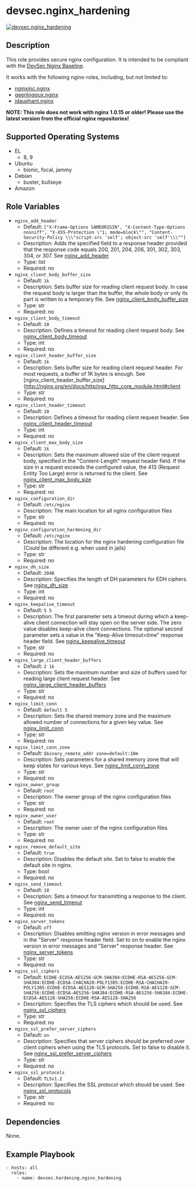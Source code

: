 # devsec.nginx_hardening

[![devsec.nginx_hardening](https://github.com/dev-sec/ansible-collection-hardening/actions/workflows/nginx_hardening.yml/badge.svg)](https://github.com/dev-sec/ansible-collection-hardening/actions/workflows/nginx_hardening.yml)

## Description

This role provides secure nginx configuration. It is intended to be compliant with the [DevSec Nginx Baseline](https://github.com/dev-sec/nginx-baseline).

It works with the following nginx-roles, including, but not limited to:

- [nginxinc.nginx](https://galaxy.ansible.com/ui/standalone/roles/nginxinc/nginx/)
- [geerlinggux.nginx](https://galaxy.ansible.com/ui/standalone/roles/geerlingguy/nginx/)
- [jdauphant.nginx](https://galaxy.ansible.com/ui/standalone/roles/jdauphant/nginx/)

**NOTE: This role does not work with nginx 1.0.15 or older! Please use the latest version from the official nginx repositories!**

<!-- BEGIN_ANSIBLE_DOCS -->

## Supported Operating Systems
- EL
  - 8, 9
- Ubuntu
  - bionic, focal, jammy
- Debian
  - buster, bullseye
- Amazon

## Role Variables

- `nginx_add_header`
  - Default: `["X-Frame-Options SAMEORIGIN", "X-Content-Type-Options nosniff", "X-XSS-Protection \"1; mode=block\"", "Content-Security-Policy \\\"script-src 'self'; object-src 'self'\\\""]`
  - Description: Adds the specified field to a response header provided that the response code equals 200, 201, 204, 206, 301, 302, 303, 304, or 307. See [nginx_add_header](http://nginx.org/en/docs/http/ngx_http_headers_module.html#add_header)
  - Type: list
  - Required: no
- `nginx_client_body_buffer_size`
  - Default: `1k`
  - Description: Sets buffer size for reading client request body. In case the request body is larger than the buffer, the whole body or only its part is written to a temporary file. See [nginx_client_body_buffer_size](http://nginx.org/en/docs/http/ngx_http_core_module.html#client_body_buffer_size)
  - Type: str
  - Required: no
- `nginx_client_body_timeout`
  - Default: `10`
  - Description: Defines a timeout for reading client request body. See [nginx_client_body_timeout](http://nginx.org/en/docs/http/ngx_http_core_module.html#client_body_timeout)
  - Type: int
  - Required: no
- `nginx_client_header_buffer_size`
  - Default: `1k`
  - Description: Sets buffer size for reading client request header. For most requests, a buffer of 1K bytes is enough. See [nginx_client_header_buffer_size](http://nginx.org/en/docs/http/ngx_http_core_module.html#client
  - Type: str
  - Required: no
- `nginx_client_header_timeout`
  - Default: `10`
  - Description: Defines a timeout for reading client request header. See [nginx_client_header_timeout](http://nginx.org/en/docs/http/ngx_http_core_module.html#client_header_timeout)
  - Type: int
  - Required: no
- `nginx_client_max_body_size`
  - Default: `1k`
  - Description: Sets the maximum allowed size of the client request body, specified in the "Content-Length" request header field. If the size in a request exceeds the configured value, the 413 (Request Entity Too Large) error is returned to the client. See [nginx_client_max_body_size](http://nginx.org/en/docs/http/ngx_http_core_module.html#client_max_body_size)
  - Type: str
  - Required: no
- `nginx_configuration_dir`
  - Default: `/etc/nginx`
  - Description: The main location for all nginx configuration files
  - Type: str
  - Required: no
- `nginx_configuration_hardening_dir`
  - Default: `/etc/nginx`
  - Description: The location for the nginx hardening configuration file (Could be different e.g. when used in jails)
  - Type: str
  - Required: no
- `nginx_dh_size`
  - Default: `2048`
  - Description: Specifies the length of DH parameters for EDH ciphers. See [nginx_dh_size](http://nginx.org/en/docs/http/ngx_http_ssl_module.html#ssl_dhparam)
  - Type: int
  - Required: no
- `nginx_keepalive_timeout`
  - Default: `5 5`
  - Description: The first parameter sets a timeout during which a keep-alive client connection will stay open on the server side. The zero value disables keep-alive client connections. The optional second parameter sets a value in the "Keep-Alive timeout=time" response header field. See [nginx_keepalive_timeout](http://nginx.org/en/docs/http/ngx_http_core_module.html#keepalive_timeout)
  - Type: str
  - Required: no
- `nginx_large_client_header_buffers`
  - Default: `2 1k`
  - Description: Sets the maximum number and size of buffers used for reading large client request header. See [nginx_large_client_header_buffers](http://nginx.org/en/docs/http/ngx_http_core_module.html#large_client_header_buffers)
  - Type: str
  - Required: no
- `nginx_limit_conn`
  - Default: `default 5`
  - Description: Sets the shared memory zone and the maximum allowed number of connections for a given key value. See [nginx_limit_conn](http://nginx.org/en/docs/http/ngx_http_limit_conn_module.html#limit_conn)
  - Type: str
  - Required: no
- `nginx_limit_conn_zone`
  - Default: `$binary_remote_addr zone=default:10m`
  - Description: Sets parameters for a shared memory zone that will keep states for various keys. See [nginx_limit_conn_zone](http://nginx.org/en/docs/http/ngx_http_limit_conn_module.html#limit_conn_zone)
  - Type: str
  - Required: no
- `nginx_owner_group`
  - Default: `root`
  - Description: The owner group of the nginx configuration files
  - Type: str
  - Required: no
- `nginx_owner_user`
  - Default: `root`
  - Description: The owner user of the nginx configuration files
  - Type: str
  - Required: no
- `nginx_remove_default_site`
  - Default: `true`
  - Description: Disables the default site. Set to false to enable the default site in nginx.
  - Type: bool
  - Required: no
- `nginx_send_timeout`
  - Default: `10`
  - Description: Sets a timeout for transmitting a response to the client. See [nginx_send_timeout](http://nginx.org/en/docs/http/ngx_http_core_module.html#send_timeout)
  - Type: int
  - Required: no
- `nginx_server_tokens`
  - Default: `off`
  - Description: Disables emitting nginx version in error messages and in the "Server" response header field. Set to on to enable the nginx version in error messages and "Server" response header. See [nginx_server_tokens](http://nginx.org/en/docs/http/ngx_http_core_module.html#server_tokens)
  - Type: str
  - Required: no
- `nginx_ssl_ciphers`
  - Default: `ECDHE-ECDSA-AES256-GCM-SHA384:ECDHE-RSA-AES256-GCM-SHA384:ECDHE-ECDSA-CHACHA20-POLY1305:ECDHE-RSA-CHACHA20-POLY1305:ECDHE-ECDSA-AES128-GCM-SHA256:ECDHE-RSA-AES128-GCM-SHA256:ECDHE-ECDSA-AES256-SHA384:ECDHE-RSA-AES256-SHA384:ECDHE-ECDSA-AES128-SHA256:ECDHE-RSA-AES128-SHA256`
  - Description: Specifies the TLS ciphers which should be used. See [nginx_ssl_ciphers](http://nginx.org/en/docs/http/ngx_http_ssl_module.html#ssl_ciphers)
  - Type: str
  - Required: no
- `nginx_ssl_prefer_server_ciphers`
  - Default: `on`
  - Description: Specifies that server ciphers should be preferred over client ciphers when using the TLS protocols. Set to false to disable it. See [nginx_ssl_prefer_server_ciphers](http://nginx.org/en/docs/http/ngx_http_ssl_module.html#ssl_prefer_server_ciphers)
  - Type: str
  - Required: no
- `nginx_ssl_protocols`
  - Default: `TLSv1.2`
  - Description: Specifies the SSL protocol which should be used. See [nginx_ssl_protocols](http://nginx.org/en/docs/http/ngx_http_ssl_module.html#ssl_protocols)
  - Type: str
  - Required: no

## Dependencies

None.

## Example Playbook

```
- hosts: all
  roles:
    - name: devsec.hardening.nginx_hardening
```

<!-- END_ANSIBLE_DOCS -->

